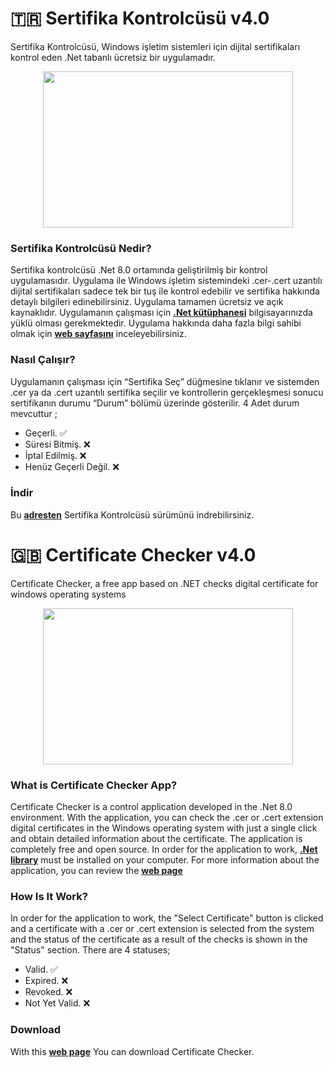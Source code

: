 # 🇹🇷 Sertifika Kontrolcüsü v4.0
Sertifika Kontrolcüsü, Windows işletim sistemleri için dijital sertifikaları kontrol eden .Net tabanlı ücretsiz bir uygulamadır.

<p align="center">
  <img width="400" height="250" src="https://www.yazilimturkiye.com/wp-content/uploads/2021/08/SertifikaKontrolcusu.jpg">
</p>

### Sertifika Kontrolcüsü Nedir?
Sertifika kontrolcüsü .Net 8.0 ortamında geliştirilmiş bir kontrol uygulamasıdır.
Uygulama ile Windows işletim sistemindeki .cer-.cert uzantılı dijital sertifikaları sadece tek bir tuş ile kontrol edebilir ve sertifika hakkında detaylı bilgileri edinebilirsiniz. Uygulama tamamen ücretsiz ve açık kaynaklıdır. Uygulamanın çalışması için <b>[.Net kütüphanesi](https://dotnet.microsoft.com/)</b> bilgisayarınızda yüklü olması gerekmektedir. Uygulama hakkında daha fazla bilgi sahibi olmak için <b>[web sayfasını](https://www.yazilimturkiye.com/dijital-sertifika-kontrol-uygulamasi/)</b> inceleyebilirsiniz.

### Nasıl Çalışır?
Uygulamanın çalışması için “Sertifika Seç” düğmesine tıklanır ve sistemden .cer ya da .cert uzantılı sertifika seçilir ve kontrollerin gerçekleşmesi sonucu sertifikanın durumu “Durum” bölümü üzerinde gösterilir. 4 Adet durum mevcuttur ;

- Geçerli. ✅
- Süresi Bitmiş. ❌
- İptal Edilmiş. ❌
- Henüz Geçerli Değil. ❌

### İndir
Bu <b>[adresten](https://mega.nz/file/b1USTS4C#TC_sYVWytAZ5S9fqCasSnDvWU95xyW3r4wsGIcYL_Dk)</b> Sertifika Kontrolcüsü sürümünü indrebilirsiniz.



# 🇬🇧 Certificate Checker v4.0
Certificate Checker, a free app based on .NET checks digital certificate for windows operating systems


<p align="center">
  <img width="400" height="250" src="https://www.yazilimturkiye.com/wp-content/uploads/2021/08/SertifikaKontrolcusu.jpg">
</p>

### What is Certificate Checker App?
Certificate Checker is a control application developed in the .Net 8.0 environment. With the application, you can check the .cer or .cert extension digital certificates in the Windows operating system with just a single click and obtain detailed information about the certificate. The application is completely free and open source. In order for the application to work, <b>[.Net library](https://dotnet.microsoft.com/)</b> must be installed on your computer. For more information about the application, you can review the <b>[web page](https://www.yazilimturkiye.com/dijital-sertifika-kontrol-uygulamasi/)</b>

### How Is It Work?
In order for the application to work, the "Select Certificate" button is clicked and a certificate with a .cer or .cert extension is selected from the system and the status of the certificate as a result of the checks is shown in the "Status" section. There are 4 statuses;

- Valid. ✅
- Expired. ❌
- Revoked. ❌
- Not Yet Valid. ❌

### Download
With this <b>[web page](https://mega.nz/file/b1USTS4C#TC_sYVWytAZ5S9fqCasSnDvWU95xyW3r4wsGIcYL_Dk)</b> You can download Certificate Checker.
